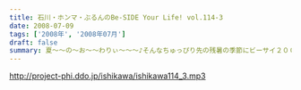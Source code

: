```yaml
---
title: 石川・ホンマ・ぶるんのBe-SIDE Your Life! vol.114-3
date: 2008-07-09
tags: ['2008年', '2008年07月']
draft: false
summary: 夏〜〜の〜お〜〜わりぃ〜〜〜♪そんなちゅっぴり先の残暑の季節にビーサイ２００８のイベントをやる予定となっております！！さてさて、昨秋は全国を行脚したビーサイメンバー。開催日時、場所については来週に発表できちゃいそうです…かな！？NAMAE
---
```


http://project-phi.ddo.jp/ishikawa/ishikawa114_3.mp3

